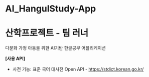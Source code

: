 # AI_HangulStudy-App
# **산학프로젝트 - 팀 러너**  
다문화 가정 아동을 위한 AI기반 한글공부 어플리케이션  

**[사용 API]**
- 사전 기능: 표준 국어 대사전 Open API - https://stdict.korean.go.kr/
